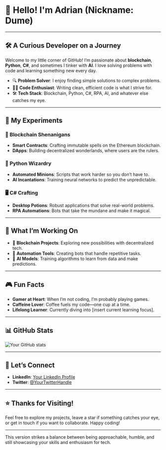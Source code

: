 # 👋 Hello! I'm Adrian (Nickname: Dume)

---

## 🛠️ A Curious Developer on a Journey

Welcome to my little corner of GitHub! I’m passionate about **blockchain**, **Python**, **C#**, and sometimes I tinker with **AI**. I love solving problems with code and learning something new every day.

- 🔍 **Problem Solver**: I enjoy finding simple solutions to complex problems.
- 🧑‍💻 **Code Enthusiast**: Writing clean, efficient code is what I strive for.
- 🛠 **Tech Stack**: Blockchain, Python, C#, RPA, AI, and whatever else catches my eye.

---

## 🧪 My Experiments

### 🔗 Blockchain Shenanigans
- **Smart Contracts**: Crafting immutable spells on the Ethereum blockchain.
- **DApps**: Building decentralized wonderlands, where users are the rulers.

### 🐍 Python Wizardry
- **Automated Minions**: Scripts that work harder so you don’t have to.
- **AI Incantations**: Training neural networks to predict the unpredictable.

### 🖥 C# Crafting
- **Desktop Potions**: Robust applications that solve real-world problems.
- **RPA Automations**: Bots that take the mundane and make it magical.

---

## 🚀 What I’m Working On

- 🔗 **Blockchain Projects**: Exploring new possibilities with decentralized tech.
- 🤖 **Automation Tools**: Creating bots that handle repetitive tasks.
- 🧠 **AI Models**: Training algorithms to learn from data and make predictions.

---

## 🎮 Fun Facts

- **Gamer at Heart**: When I’m not coding, I’m probably playing games.
- **Caffeine Lover**: Coffee fuels my code—one cup at a time.
- **Lifelong Learner**: Currently diving into [insert current learning focus].

---

## 📊 GitHub Stats

![Your GitHub stats](https://github-readme-stats.vercel.app/api?username=dumebai&show_icons=true&theme=radical)

---

## 🤝 Let’s Connect

- **LinkedIn**: [Your LinkedIn Profile](https://www.linkedin.com/in/dumebai)
- **Twitter**: [@YourTwitterHandle](https://twitter.com/yourhandle)

---

## ⭐ Thanks for Visiting!

Feel free to explore my projects, leave a star if something catches your eye, or get in touch if you want to collaborate. Happy coding!

---

This version strikes a balance between being approachable, humble, and still showcasing your skills and enthusiasm for tech.
